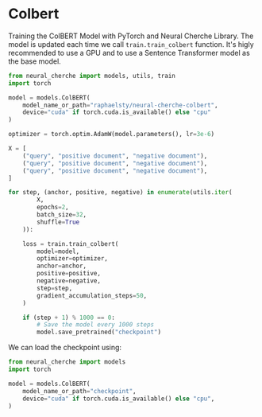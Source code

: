 # Colbert

Training the ColBERT Model with PyTorch and Neural Cherche Library. The model is updated
each time we call `train.train_colbert` function. It's higly recommended to use a GPU
and to use a Sentence Transformer model as the base model.

```python
from neural_cherche import models, utils, train
import torch

model = models.ColBERT(
    model_name_or_path="raphaelsty/neural-cherche-colbert",
    device="cuda" if torch.cuda.is_available() else "cpu"
)

optimizer = torch.optim.AdamW(model.parameters(), lr=3e-6)

X = [
    ("query", "positive document", "negative document"),
    ("query", "positive document", "negative document"),
    ("query", "positive document", "negative document"),
]

for step, (anchor, positive, negative) in enumerate(utils.iter(
        X,
        epochs=2,
        batch_size=32,
        shuffle=True
    )):

    loss = train.train_colbert(
        model=model,
        optimizer=optimizer,
        anchor=anchor,
        positive=positive,
        negative=negative,
        step=step,
        gradient_accumulation_steps=50,
    )

    if (step + 1) % 1000 == 0:
        # Save the model every 1000 steps
        model.save_pretrained("checkpoint")
```

We can load the checkpoint using:

```python
from neural_cherche import models
import torch

model = models.ColBERT(
    model_name_or_path="checkpoint",
    device="cuda" if torch.cuda.is_available() else "cpu",
)
```
